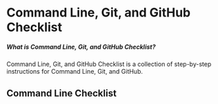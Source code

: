 # Command Line, Git, and GitHub Checklist

##### What is Command Line, Git, and GitHub Checklist?
Command Line, Git, and GitHub Checklist is a collection of step-by-step instructions for Command Line, Git, and GitHub.



## Command Line Checklist

